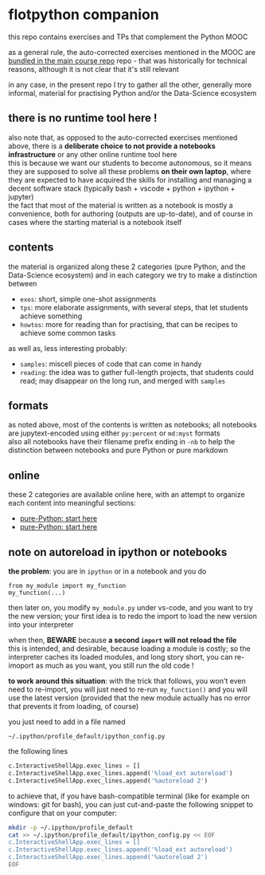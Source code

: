 # flotpython companion

this repo contains exercises and TPs that complement the Python MOOC

as a general rule, the auto-corrected exercises mentioned in the MOOC are
[bundled in the main course repo](https://github.com/flotpython/course) repo -
that was historically for technical reasons, although it is not clear that it's
still relevant

in any case, in the present repo I try to gather all the other, generally more
informal, material for practising Python and/or the Data-Science ecosystem

## there is no runtime tool here !

also note that, as opposed to the auto-corrected exercises mentioned above,
there is a **deliberate choice to not provide a notebooks infrastructure** or
any other online runtime tool here  
this is because we want our students to become autonomous, so it means they are
supposed to solve all these problems **on their own laptop**, where they are
expected to have acquired the skills for installing and managing a decent
software stack (typically bash + vscode + python + ipython + jupyter)  
the fact that most of the material is written as a notebook is mostly a
convenience, both for authoring (outputs are up-to-date), and of course in cases
where the starting material is a notebook itself

## contents

the material is organized along these 2 categories (pure Python, and the
Data-Science ecosystem) and in each category we try to make a distinction
between

* `exos`: short, simple one-shot assignments
* `tps`: more elaborate assignments, with several steps, that let students
  achieve something
* `howtos`: more for reading than for practising, that can be recipes to achieve
  some common tasks

as well as, less interesting probably:

* `samples`: miscell pieces of code that can come in handy
* `reading`: the idea was to gather full-length projects, that students could
  read; may disappear on the long run, and merged with `samples`

## formats

as noted above, most of the contents is written as notebooks; all notebooks are
jupytext-encoded using either `py:percent` or `md:myst` formats  
also all notebooks have their filename prefix ending in `-nb` to help the
distinction between notebooks and pure Python or pure markdown

## online

these 2 categories are available online here, with an attempt to organize each
content into meaningful sections:

* [pure-Python: start here](https://nbhosting.inria.fr/builds/python-exos/python/latest/README.html)
* [pure-Python: start here](https://nbhosting.inria.fr/builds/python-exos/data-science/latest/README.html)

## note on autoreload in ipython or notebooks

**the problem**: you are in `ipython` or in a notebook and you do

```
from my_module import my_function
my_function(...)
```

then later on, you modify `my_module.py` under vs-code, and you want to try the
new version; your first idea is to redo the import to load the new version into
your interpreter

when then, **BEWARE** because **a second `import` will not reload the file**  
this is intended, and desirable, because loading a module is costly; so the
interpreter caches its loaded modules, and long story short, you can re-imoport
as much as you want, you still run the old code !

**to work around this situation**: with the trick that follows, you won't even
need to re-import, you will just need to re-run `my_function()` and you will use
the latest version (provided that the new module actually has no error that
prevents it from loading, of course)

you just need to add in a file named

```
~/.ipython/profile_default/ipython_config.py
```

the following lines

```python
c.InteractiveShellApp.exec_lines = []
c.InteractiveShellApp.exec_lines.append('%load_ext autoreload')
c.InteractiveShellApp.exec_lines.append('%autoreload 2')
```

to achieve that, if you have bash-compatible terminal (like for example on
windows: git for bash), you can just cut-and-paste the following snippet to
configure that on your computer:

```bash
mkdir -p ~/.ipython/profile_default
cat >> ~/.ipython/profile_default/ipython_config.py << EOF
c.InteractiveShellApp.exec_lines = []
c.InteractiveShellApp.exec_lines.append('%load_ext autoreload')
c.InteractiveShellApp.exec_lines.append('%autoreload 2')
EOF
```
